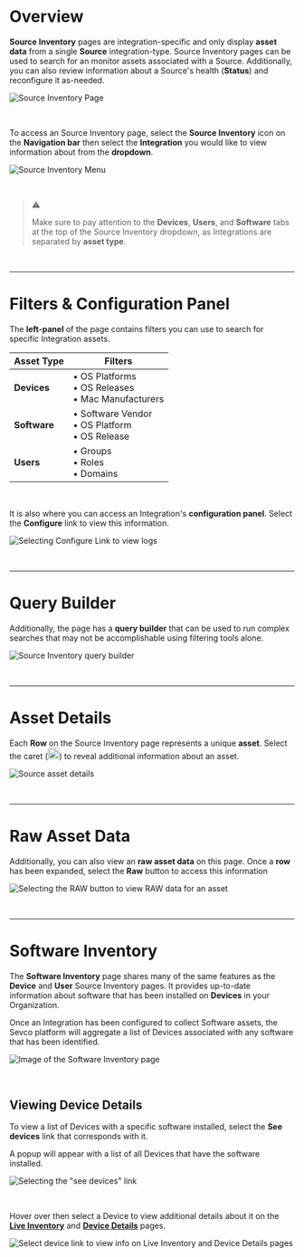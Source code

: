 # Overview

**Source Inventory** pages are integration-specific and only display **asset data** from a single **Source** integration-type. Source Inventory pages can be used to search for an monitor assets associated with a Source. Additionally, you can also review information about a Source's health (**Status**) and reconfigure it as-needed.

![Source Inventory Page](https://my.sev.co/docs/SourceInventoryPage.png) 

<br>

To access an Source Inventory page, select the **Source Inventory** icon on the **Navigation bar** then select the **Integration** you would like to view information about from the **dropdown**.

![Source Inventory Menu](https://my.sev.co/docs/IntegrationsOverview_NavToSourceInventory.gif)

<br>

> ⚠️ 
> 
> Make sure to pay attention to the **Devices**, **Users**, and **Software** tabs at the top of the Source Inventory dropdown, as Integrations are separated by **asset type**.

<br>

___



# Filters & Configuration Panel

The **left-panel** of the page contains filters you can use to search for specific Integration assets.

| Asset Type   | Filters                                                |
| ------------ | ------------------------------------------------------ |
| **Devices**  | • OS Platforms<br>• OS Releases<br>• Mac Manufacturers |
| **Software** | • Software Vendor<br>• OS Platform<br>• OS Release     |
| **Users**    | • Groups<br>• Roles<br>• Domains                       |

<br>

It is also where you can access an Integration's **configuration panel**. Select the **Configure** link to view this information.

![Selecting Configure Link to view logs](https://my.sev.co/docs/SoftwareInventory_OpenConfigMenu.gif)

<br>

___



# Query Builder

Additionally, the page has a **query builder** that can be used to run complex searches that may not be accomplishable using filtering tools alone.

![Source Inventory query builder](https://my.sev.co/docs/SourceInventory_QueryBuilder.png)

<br>

___



# Asset Details

Each **Row** on the Source Inventory page represents a unique **asset**. Select the caret (<img src="https://my.sev.co/docs/Inventory_ListView_Caret.png" width="20px">) to reveal additional information about an asset.

![Source asset details](https://my.sev.co/docs/IntegrationInventory_ViewAssetDetails.png)

<br>

___



# Raw Asset Data

Additionally, you can also view an **raw asset data** on this page. Once a **row** has been expanded, select the **Raw** button to access this information

![Selecting the RAW button to view RAW data for an asset](https://my.sev.co/docs/ViewRawSourceAssetData.gif)

<br>

___



# Software Inventory

The **Software Inventory** page shares many of the same features as the **Device** and **User** Source Inventory pages. It provides up-to-date information about software that has been installed on **Devices** in your Organization.

Once an Integration has been configured to collect Software assets, the Sevco platform will aggregate a list of Devices associated with any software that has been identified.

![Image of the Software Inventory page](https://my.sev.co/docs/SoftwareInventory.png)

<br>

## Viewing Device Details

To view a list of Devices with a specific software installed, select the **See devices** link that corresponds with it.

A popup will appear with a list of all Devices that have the software installed. 

![Selecting the "see devices" link](https://my.sev.co/docs/SoftwareInventory_SelectSeeDevices.gif)

<br>

Hover over then select a Device to view additional details about it on the [**Live Inventory**](doc:sevco-platform-live-inventory) and [**Device Details**](doc:sevco-platform-asset-details) pages.

![Select device link to view info on Live Inventory and Device Details pages](https://my.sev.co/docs/SoftwareInventory_SelectSeeDetails.gif)